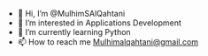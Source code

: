 - 👋 Hi, I’m @MulhimSAlQahtani
- 👀 I’m interested in Applications Development 
- 🌱 I’m currently learning Python 
- 📫 How to reach me  Mulhimalqahtani@gmail.com

<!---
MulhimSAlQahtani/MulhimSAlQahtani is a ✨ special ✨ repository because its `README.md` (this file) appears on your GitHub profile.
You can click the Preview link to take a look at your changes.
--->
